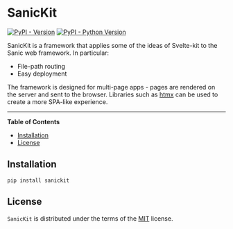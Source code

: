 # SanicKit

[![PyPI - Version](https://img.shields.io/pypi/v/sanickit.svg)](https://pypi.org/project/sanickit)
[![PyPI - Python Version](https://img.shields.io/pypi/pyversions/sanickit.svg)](https://pypi.org/project/sanickit)

SanicKit is a framework that applies some of the ideas of Svelte-kit to the Sanic web framework. In particular:

* File-path routing
* Easy deployment

The framework is designed for multi-page apps - pages are rendered on the server and sent to the browser. Libraries such as [htmx](https://htmx.org)
can be used to create a more SPA-like experience.

-----

**Table of Contents**

- [Installation](#installation)
- [License](#license)

## Installation

```console
pip install sanickit
```

## License

`SanicKit` is distributed under the terms of the [MIT](https://spdx.org/licenses/MIT.html) license.
